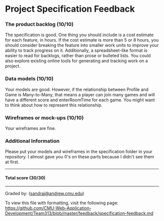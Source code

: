 Project Specification Feedback
==================

### The product backlog (10/10)
The specification is good. One thing you should include is a cost estimate for each feature, in hours. If the cost estimate is more than 5 or 8 hours, you should consider breaking the feature into smaller work units to improve your ability to track progress on it. Additionally, a spreadsheet-like format is easier to read for backlogs, rather than prose or bulleted lists. You could also explore existing online tools for generating and tracking work on a project.

### Data models (10/10)
Your models are good. However, if the relationship between Profile and Game is Many-to-Many, that means a player can join many games and will have a different score and enterRoomTime for each game. You might want to think about how to represent this relationship.

### Wireframes or mock-ups (10/10)
Your wireframes are fine.

### Additional Information
Please put your models and wireframes in the specification folder in your repository. I almost gave you 0's on these parts because I didn't see them at first.

---
#### Total score (30/30)
---
Graded by: <Sandy Jiang> (sandraj@andrew.cmu.edu)

To view this file with formatting, visit the following page: https://github.com/CMU-Web-Application-Development/Team313/blob/master/feedback/specification-feedback.md
